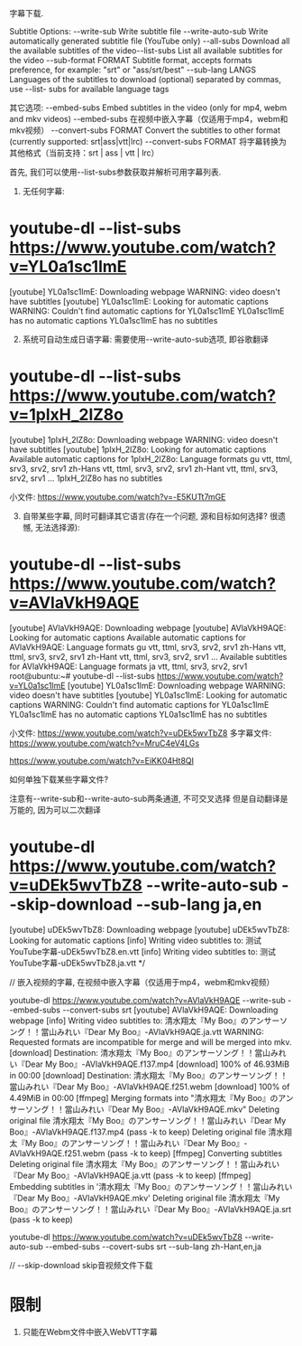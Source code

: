字幕下载.

Subtitle Options:
--write-sub                      Write subtitle file
--write-auto-sub                 Write automatically generated subtitle file
                                 (YouTube only)
--all-subs                       Download all the available subtitles of the
                                 video--list-subs List all available subtitles for the video
--sub-format FORMAT              Subtitle format, accepts formats
                                 preference, for example: "srt" or "ass/srt/best"
--sub-lang LANGS                 Languages of the subtitles to download
                                 (optional) separated by commas, use --list-
                                 subs for available language tags

其它选项:
--embed-subs                     Embed subtitles in the video (only for mp4, webm and mkv videos)
--embed-subs                     在视频中嵌入字幕（仅适用于mp4，webm和mkv视频）
--convert-subs FORMAT            Convert the subtitles to other format (currently supported: srt|ass|vtt|lrc)
--convert-subs FORMAT            将字幕转换为其他格式（当前支持：srt | ass | vtt | lrc）

首先, 我们可以使用--list-subs参数获取并解析可用字幕列表.


1. 无任何字幕:

# youtube-dl --list-subs https://www.youtube.com/watch?v=YL0a1sc1lmE
[youtube] YL0a1sc1lmE: Downloading webpage
WARNING: video doesn't have subtitles
[youtube] YL0a1sc1lmE: Looking for automatic captions
WARNING: Couldn't find automatic captions for YL0a1sc1lmE
YL0a1sc1lmE has no automatic captions
YL0a1sc1lmE has no subtitles


2. 系统可自动生成日语字幕:
需要使用--write-auto-sub选项, 即谷歌翻译
# youtube-dl --list-subs https://www.youtube.com/watch?v=1plxH_2lZ8o
[youtube] 1plxH_2lZ8o: Downloading webpage
WARNING: video doesn't have subtitles
[youtube] 1plxH_2lZ8o: Looking for automatic captions
Available automatic captions for 1plxH_2lZ8o:
Language formats
gu       vtt, ttml, srv3, srv2, srv1
zh-Hans  vtt, ttml, srv3, srv2, srv1
zh-Hant  vtt, ttml, srv3, srv2, srv1
...
1plxH_2lZ8o has no subtitles

小文件:
https://www.youtube.com/watch?v=-E5KUTt7mGE


3. 自带某些字幕, 同时可翻译其它语言(存在一个问题, 源和目标如何选择? 很遗憾, 无法选择源):

# youtube-dl --list-subs https://www.youtube.com/watch?v=AVlaVkH9AQE
[youtube] AVlaVkH9AQE: Downloading webpage
[youtube] AVlaVkH9AQE: Looking for automatic captions
Available automatic captions for AVlaVkH9AQE:
Language formats
gu       vtt, ttml, srv3, srv2, srv1
zh-Hans  vtt, ttml, srv3, srv2, srv1
zh-Hant  vtt, ttml, srv3, srv2, srv1
...
Available subtitles for AVlaVkH9AQE:
Language formats
ja       vtt, ttml, srv3, srv2, srv1
root@ubuntu:~# youtube-dl --list-subs https://www.youtube.com/watch?v=YL0a1sc1lmE
[youtube] YL0a1sc1lmE: Downloading webpage
WARNING: video doesn't have subtitles
[youtube] YL0a1sc1lmE: Looking for automatic captions
WARNING: Couldn't find automatic captions for YL0a1sc1lmE
YL0a1sc1lmE has no automatic captions
YL0a1sc1lmE has no subtitles

小文件:
https://www.youtube.com/watch?v=uDEk5wvTbZ8
多字幕文件:
https://www.youtube.com/watch?v=MruC4eV4LGs

https://www.youtube.com/watch?v=EiKK04Ht8QI


如何单独下载某些字幕文件?

注意有--write-sub和--write-auto-sub两条通道, 不可交叉选择
但是自动翻译是万能的, 因为可以二次翻译

# youtube-dl https://www.youtube.com/watch?v=uDEk5wvTbZ8 --write-auto-sub --skip-download --sub-lang ja,en
[youtube] uDEk5wvTbZ8: Downloading webpage
[youtube] uDEk5wvTbZ8: Looking for automatic captions
[info] Writing video subtitles to: 测试YouTube字幕-uDEk5wvTbZ8.en.vtt
[info] Writing video subtitles to: 测试YouTube字幕-uDEk5wvTbZ8.ja.vtt
 */



// 嵌入视频的字幕, 在视频中嵌入字幕（仅适用于mp4，webm和mkv视频）

youtube-dl   https://www.youtube.com/watch?v=AVlaVkH9AQE --write-sub --embed-subs --convert-subs srt
[youtube] AVlaVkH9AQE: Downloading webpage
[info] Writing video subtitles to: 清水翔太『My Boo』のアンサーソング！！當山みれい『Dear My Boo』-AVlaVkH9AQE.ja.vtt
WARNING: Requested formats are incompatible for merge and will be merged into mkv.
[download] Destination: 清水翔太『My Boo』のアンサーソング！！當山みれい『Dear My Boo』-AVlaVkH9AQE.f137.mp4
[download] 100% of 46.93MiB in 00:00
[download] Destination: 清水翔太『My Boo』のアンサーソング！！當山みれい『Dear My Boo』-AVlaVkH9AQE.f251.webm
[download] 100% of 4.49MiB in 00:00
[ffmpeg] Merging formats into "清水翔太『My Boo』のアンサーソング！！當山みれい『Dear My Boo』-AVlaVkH9AQE.mkv"
Deleting original file 清水翔太『My Boo』のアンサーソング！！當山みれい『Dear My Boo』-AVlaVkH9AQE.f137.mp4 (pass -k to keep)
Deleting original file 清水翔太『My Boo』のアンサーソング！！當山みれい『Dear My Boo』-AVlaVkH9AQE.f251.webm (pass -k to keep)
[ffmpeg] Converting subtitles
Deleting original file 清水翔太『My Boo』のアンサーソング！！當山みれい『Dear My Boo』-AVlaVkH9AQE.ja.vtt (pass -k to keep)
[ffmpeg] Embedding subtitles in '清水翔太『My Boo』のアンサーソング！！當山みれい『Dear My Boo』-AVlaVkH9AQE.mkv'
Deleting original file 清水翔太『My Boo』のアンサーソング！！當山みれい『Dear My Boo』-AVlaVkH9AQE.ja.srt (pass -k to keep)

youtube-dl https://www.youtube.com/watch?v=uDEk5wvTbZ8 --write-auto-sub --embed-subs --covert-subs srt --sub-lang zh-Hant,en,ja

// --skip-download skip音视频文件下载


# 限制

1. 只能在Webm文件中嵌入WebVTT字幕

